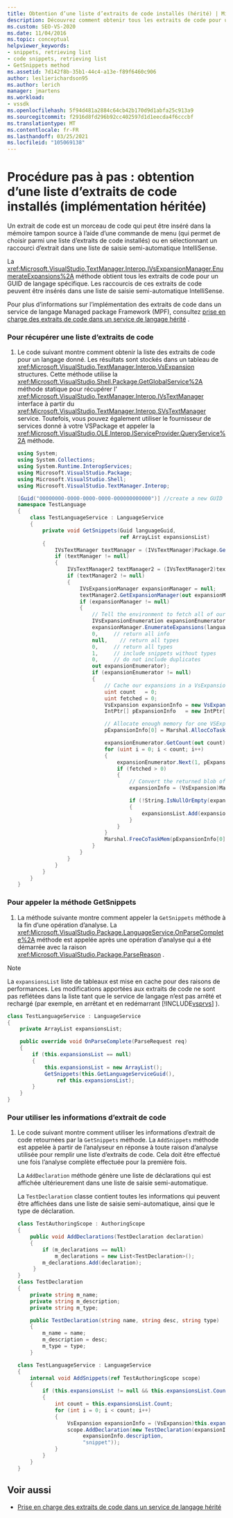 ```yaml
---
title: Obtention d’une liste d’extraits de code installés (hérité) | Microsoft Docs
description: Découvrez comment obtenir tous les extraits de code pour un GUID de langage spécifique. Les raccourcis de ces extraits de code peuvent être insérés dans une liste de saisie semi-automatique IntelliSense.
ms.custom: SEO-VS-2020
ms.date: 11/04/2016
ms.topic: conceptual
helpviewer_keywords:
- snippets, retrieving list
- code snippets, retrieving list
- GetSnippets method
ms.assetid: 7d142f8b-35b1-44c4-a13e-f89f6460c906
author: leslierichardson95
ms.author: lerich
manager: jmartens
ms.workload:
- vssdk
ms.openlocfilehash: 5f94d481a2884c64cb42b170d9d1abfa25c913a9
ms.sourcegitcommit: f2916d8fd296b92cc402597d1d1eecda4f6cccbf
ms.translationtype: MT
ms.contentlocale: fr-FR
ms.lasthandoff: 03/25/2021
ms.locfileid: "105069138"
---
```

# <a name="walkthrough-getting-a-list-of-installed-code-snippets-legacy-implementation"></a>Procédure pas à pas : obtention d’une liste d’extraits de code installés (implémentation héritée)
Un extrait de code est un morceau de code qui peut être inséré dans la mémoire tampon source à l’aide d’une commande de menu (qui permet de choisir parmi une liste d’extraits de code installés) ou en sélectionnant un raccourci d’extrait dans une liste de saisie semi-automatique IntelliSense.

 La <xref:Microsoft.VisualStudio.TextManager.Interop.IVsExpansionManager.EnumerateExpansions%2A> méthode obtient tous les extraits de code pour un GUID de langage spécifique. Les raccourcis de ces extraits de code peuvent être insérés dans une liste de saisie semi-automatique IntelliSense.

 Pour plus d’informations sur l’implémentation des extraits de code dans un service de langage Managed package Framework (MPF), consultez [prise en charge des extraits de code dans un service de langage hérité](../../extensibility/internals/support-for-code-snippets-in-a-legacy-language-service.md) .

### <a name="to-retrieve-a-list-of-code-snippets"></a>Pour récupérer une liste d’extraits de code

1. Le code suivant montre comment obtenir la liste des extraits de code pour un langage donné. Les résultats sont stockés dans un tableau de <xref:Microsoft.VisualStudio.TextManager.Interop.VsExpansion> structures. Cette méthode utilise la <xref:Microsoft.VisualStudio.Shell.Package.GetGlobalService%2A> méthode statique pour récupérer l' <xref:Microsoft.VisualStudio.TextManager.Interop.IVsTextManager> interface à partir du <xref:Microsoft.VisualStudio.TextManager.Interop.SVsTextManager> service. Toutefois, vous pouvez également utiliser le fournisseur de services donné à votre VSPackage et appeler la <xref:Microsoft.VisualStudio.OLE.Interop.IServiceProvider.QueryService%2A> méthode.

    ```csharp
    using System;
    using System.Collections;
    using System.Runtime.InteropServices;
    using Microsoft.VisualStudio.Package;
    using Microsoft.VisualStudio.Shell;
    using Microsoft.VisualStudio.TextManager.Interop;

    [Guid("00000000-0000-0000-0000-000000000000")] //create a new GUID for the language service
    namespace TestLanguage
    {
        class TestLanguageService : LanguageService
        {
            private void GetSnippets(Guid languageGuid,
                                     ref ArrayList expansionsList)
            {
                IVsTextManager textManager = (IVsTextManager)Package.GetGlobalService(typeof(SVsTextManager));
                if (textManager != null)
                {
                    IVsTextManager2 textManager2 = (IVsTextManager2)textManager;
                    if (textManager2 != null)
                    {
                        IVsExpansionManager expansionManager = null;
                        textManager2.GetExpansionManager(out expansionManager);
                        if (expansionManager != null)
                        {
                            // Tell the environment to fetch all of our snippets.
                            IVsExpansionEnumeration expansionEnumerator = null;
                            expansionManager.EnumerateExpansions(languageGuid,
                            0,     // return all info
                            null,    // return all types
                            0,     // return all types
                            1,     // include snippets without types
                            0,     // do not include duplicates
                            out expansionEnumerator);
                            if (expansionEnumerator != null)
                            {
                                // Cache our expansions in a VsExpansion array
                                uint count   = 0;
                                uint fetched = 0;
                                VsExpansion expansionInfo = new VsExpansion();
                                IntPtr[] pExpansionInfo   = new IntPtr[1];

                                // Allocate enough memory for one VSExpansion structure. This memory is filled in by the Next method.
                                pExpansionInfo[0] = Marshal.AllocCoTaskMem(Marshal.SizeOf(expansionInfo));

                                expansionEnumerator.GetCount(out count);
                                for (uint i = 0; i < count; i++)
                                {
                                    expansionEnumerator.Next(1, pExpansionInfo, out fetched);
                                    if (fetched > 0)
                                    {
                                        // Convert the returned blob of data into a structure that can be read in managed code.
                                        expansionInfo = (VsExpansion)Marshal.PtrToStructure(pExpansionInfo[0], typeof(VsExpansion));

                                        if (!String.IsNullOrEmpty(expansionInfo.shortcut))
                                        {
                                            expansionsList.Add(expansionInfo);
                                        }
                                    }
                                }
                                Marshal.FreeCoTaskMem(pExpansionInfo[0]);
                            }
                        }
                    }
                }
            }
        }
    }
    ```

### <a name="to-call-the-getsnippets-method"></a>Pour appeler la méthode GetSnippets

1. La méthode suivante montre comment appeler la `GetSnippets` méthode à la fin d’une opération d’analyse. La <xref:Microsoft.VisualStudio.Package.LanguageService.OnParseComplete%2A> méthode est appelée après une opération d’analyse qui a été démarrée avec la raison <xref:Microsoft.VisualStudio.Package.ParseReason> .

> [!NOTE]
> La `expansionsList` liste de tableaux est mise en cache pour des raisons de performances. Les modifications apportées aux extraits de code ne sont pas reflétées dans la liste tant que le service de langage n’est pas arrêté et rechargé (par exemple, en arrêtant et en redémarrant [!INCLUDE[vsprvs](../../code-quality/includes/vsprvs_md.md)] ).

```csharp
class TestLanguageService : LanguageService
{
    private ArrayList expansionsList;

    public override void OnParseComplete(ParseRequest req)
    {
        if (this.expansionsList == null)
        {
            this.expansionsList = new ArrayList();
            GetSnippets(this.GetLanguageServiceGuid(),
                ref this.expansionsList);
        }
    }
}
```

### <a name="to-use-the-snippet-information"></a>Pour utiliser les informations d’extrait de code

1. Le code suivant montre comment utiliser les informations d’extrait de code retournées par la `GetSnippets` méthode. La `AddSnippets` méthode est appelée à partir de l’analyseur en réponse à toute raison d’analyse utilisée pour remplir une liste d’extraits de code. Cela doit être effectué une fois l’analyse complète effectuée pour la première fois.

     La `AddDeclaration` méthode génère une liste de déclarations qui est affichée ultérieurement dans une liste de saisie semi-automatique.

     La `TestDeclaration` classe contient toutes les informations qui peuvent être affichées dans une liste de saisie semi-automatique, ainsi que le type de déclaration.

    ```csharp
    class TestAuthoringScope : AuthoringScope
    {
        public void AddDeclarations(TestDeclaration declaration)
        {
            if (m_declarations == null)
                m_declarations = new List<TestDeclaration>();
            m_declarations.Add(declaration);
         }
    }
    class TestDeclaration
    {
        private string m_name;
        private string m_description;
        private string m_type;

        public TestDeclaration(string name, string desc, string type)
        {
            m_name = name;
            m_description = desc;
            m_type = type;
        }

    class TestLanguageService : LanguageService
    {
        internal void AddSnippets(ref TestAuthoringScope scope)
        {
            if (this.expansionsList != null && this.expansionsList.Count > 0)
            {
                int count = this.expansionsList.Count;
                for (int i = 0; i < count; i++)
                {
                    VsExpansion expansionInfo = (VsExpansion)this.expansionsList[i];
                    scope.AddDeclaration(new TestDeclaration(expansionInfo.title,
                         expansionInfo.description,
                         "snippet"));
                }
            }
        }
    }

    ```

## <a name="see-also"></a>Voir aussi
- [Prise en charge des extraits de code dans un service de langage hérité](../../extensibility/internals/support-for-code-snippets-in-a-legacy-language-service.md)

